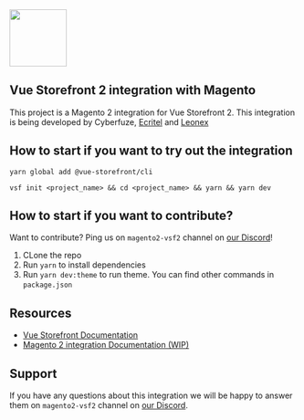 <img src="https://blog.vuestorefront.io/wp-content/uploads/2020/01/1QU9F6hQlFyHsJIbsdmt6FA.png" height="100px" />

## Vue Storefront 2 integration with Magento

This project is a Magento 2 integration for Vue Storefront 2.
This integration is being developed by Cyberfuze, [Ecritel](https://www.ecritel.com/) and [Leonex](https://www.leonex.de/)

## How to start if you want to try out the integration

```
yarn global add @vue-storefront/cli
```
```
vsf init <project_name> && cd <project_name> && yarn && yarn dev
```

## How to start if you want to contribute?

Want to contribute? Ping us on `magento2-vsf2` channel on [our Discord](discord.vuestorefront.io)!

1. CLone the repo
2. Run `yarn` to install dependencies
3. Run `yarn dev:theme` to run theme. You can find other commands in `package.json`

## Resources

- [Vue Storefront Documentation](https://docs.vuestorefront.io/v2/)
- [Magento 2 integration Documentation (WIP)](https://docs.vuestorefront.io/magento)


## Support

If you have any questions about this integration we will be happy to answer them on  `magento2-vsf2` channel on [our Discord](discord.vuestorefront.io).
